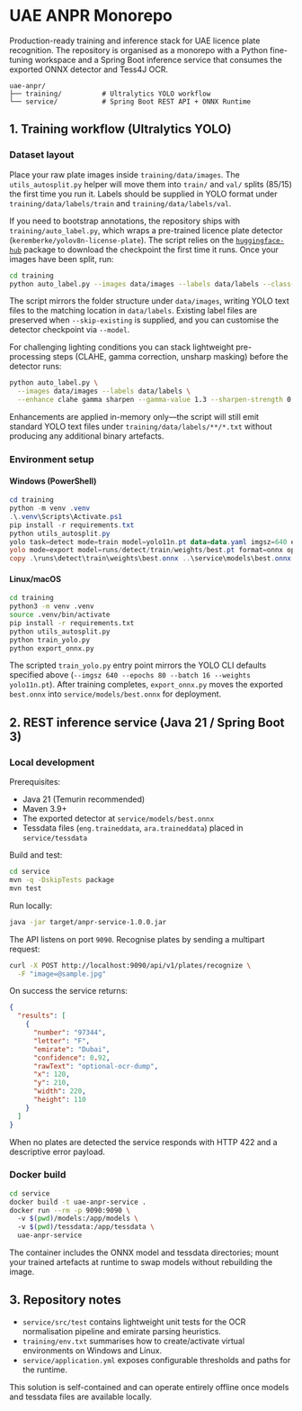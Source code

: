 # UAE ANPR Monorepo

Production-ready training and inference stack for UAE licence plate recognition. The repository is organised as a monorepo with a Python fine-tuning workspace and a Spring Boot inference service that consumes the exported ONNX detector and Tess4J OCR.

```
uae-anpr/
├── training/          # Ultralytics YOLO workflow
└── service/           # Spring Boot REST API + ONNX Runtime
```

## 1. Training workflow (Ultralytics YOLO)

### Dataset layout

Place your raw plate images inside `training/data/images`. The `utils_autosplit.py` helper will move them into `train/` and `val/` splits (85/15) the first time you run it. Labels should be supplied in YOLO format under `training/data/labels/train` and `training/data/labels/val`.

If you need to bootstrap annotations, the repository ships with `training/auto_label.py`, which wraps a pre-trained licence plate detector (`keremberke/yolov8n-license-plate`). The script relies on the [`huggingface-hub`](https://pypi.org/project/huggingface-hub/) package to download the checkpoint the first time it runs. Once your images have been split, run:

```bash
cd training
python auto_label.py --images data/images --labels data/labels --class-id 0
```

The script mirrors the folder structure under `data/images`, writing YOLO text files to the matching location in `data/labels`. Existing label files are preserved when `--skip-existing` is supplied, and you can customise the detector checkpoint via `--model`.

For challenging lighting conditions you can stack lightweight pre-processing steps (CLAHE, gamma correction, unsharp masking) before the detector runs:

```bash
python auto_label.py \
  --images data/images --labels data/labels \
  --enhance clahe gamma sharpen --gamma-value 1.3 --sharpen-strength 0.4
```

Enhancements are applied in-memory only—the script will still emit standard YOLO text files under `training/data/labels/**/*.txt` without producing any additional binary artefacts.

### Environment setup

#### Windows (PowerShell)

```powershell
cd training
python -m venv .venv
.\.venv\Scripts\Activate.ps1
pip install -r requirements.txt
python utils_autosplit.py
yolo task=detect mode=train model=yolo11n.pt data=data.yaml imgsz=640 epochs=80 batch=16
yolo mode=export model=runs/detect/train/weights/best.pt format=onnx opset=12
copy .\runs\detect\train\weights\best.onnx ..\service\models\best.onnx
```

#### Linux/macOS

```bash
cd training
python3 -m venv .venv
source .venv/bin/activate
pip install -r requirements.txt
python utils_autosplit.py
python train_yolo.py
python export_onnx.py
```

The scripted `train_yolo.py` entry point mirrors the YOLO CLI defaults specified above (`--imgsz 640 --epochs 80 --batch 16 --weights yolo11n.pt`). After training completes, `export_onnx.py` moves the exported `best.onnx` into `service/models/best.onnx` for deployment.

## 2. REST inference service (Java 21 / Spring Boot 3)

### Local development

Prerequisites:

* Java 21 (Temurin recommended)
* Maven 3.9+
* The exported detector at `service/models/best.onnx`
* Tessdata files (`eng.traineddata`, `ara.traineddata`) placed in `service/tessdata`

Build and test:

```bash
cd service
mvn -q -DskipTests package
mvn test
```

Run locally:

```bash
java -jar target/anpr-service-1.0.0.jar
```

The API listens on port `9090`. Recognise plates by sending a multipart request:

```bash
curl -X POST http://localhost:9090/api/v1/plates/recognize \
  -F "image=@sample.jpg"
```

On success the service returns:

```json
{
  "results": [
    {
      "number": "97344",
      "letter": "F",
      "emirate": "Dubai",
      "confidence": 0.92,
      "rawText": "optional-ocr-dump",
      "x": 120,
      "y": 210,
      "width": 220,
      "height": 110
    }
  ]
}
```

When no plates are detected the service responds with HTTP 422 and a descriptive error payload.

### Docker build

```bash
cd service
docker build -t uae-anpr-service .
docker run --rm -p 9090:9090 \ 
  -v $(pwd)/models:/app/models \ 
  -v $(pwd)/tessdata:/app/tessdata \ 
  uae-anpr-service
```

The container includes the ONNX model and tessdata directories; mount your trained artefacts at runtime to swap models without rebuilding the image.

## 3. Repository notes

* `service/src/test` contains lightweight unit tests for the OCR normalisation pipeline and emirate parsing heuristics.
* `training/env.txt` summarises how to create/activate virtual environments on Windows and Linux.
* `service/application.yml` exposes configurable thresholds and paths for the runtime.

This solution is self-contained and can operate entirely offline once models and tessdata files are available locally.
